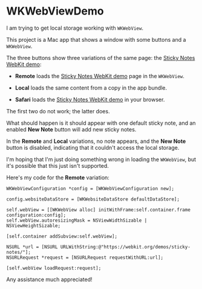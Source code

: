# WKWebViewDemo

I am trying to get local storage working with `WKWebView`.

This project is a Mac app that shows a window with some buttons and a `WKWebView`.

The three buttons show three variations of the same page: the [Sticky Notes WebKit demo](https://webkit.org/demos/sticky-notes/):

- **Remote** loads the [Sticky Notes WebKit demo](https://webkit.org/demos/sticky-notes/) page in the `WKWebView`.

- **Local** loads the same content from a copy in the app bundle.

- **Safari** loads the [Sticky Notes WebKit demo](https://webkit.org/demos/sticky-notes/) in your browser.

The first two do not work; the latter does.

What should happen is it should appear with one default sticky note, and an enabled **New Note** button will add new sticky notes.

In the **Remote** and **Local** variations, no note appears, and the **New Note** button is disabled, indicating that it couldn't access the local storage.

I'm hoping that I'm just doing something wrong in loading the `WKWebView`, but it's possible that this just isn't supported.

Here's my code for the **Remote** variation:

    WKWebViewConfiguration *config = [WKWebViewConfiguration new];
    
    config.websiteDataStore = [WKWebsiteDataStore defaultDataStore];
    
    self.webView = [[WKWebView alloc] initWithFrame:self.container.frame configuration:config];
    self.webView.autoresizingMask = NSViewWidthSizable | NSViewHeightSizable;
    
    [self.container addSubview:self.webView];

    NSURL *url = [NSURL URLWithString:@"https://webkit.org/demos/sticky-notes/"];
    NSURLRequest *request = [NSURLRequest requestWithURL:url];
    
    [self.webView loadRequest:request];

Any assistance much appreciated!
